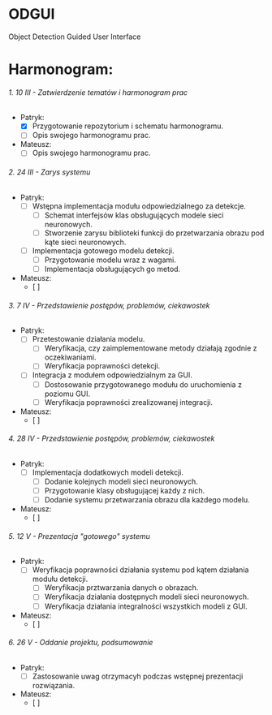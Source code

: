 # ODGUI
Object Detection Guided User Interface


# Harmonogram:
###### 1. 10 III - Zatwierdzenie tematów i harmonogram prac
  - Patryk:
    - [x] Przygotowanie repozytorium i schematu harmonogramu.
    - [ ] Opis swojego harmonogramu prac.
    
  - Mateusz:
    - [ ] Opis swojego harmonogramu prac.
    
###### 2. 24 III - Zarys systemu
  - Patryk:
    - [ ] Wstępna implementacja modułu odpowiedzialnego za detekcje. 
      - [ ] Schemat interfejsów klas obsługujących modele sieci neuronowych.
      - [ ] Stworzenie zarysu biblioteki funkcji do przetwarzania obrazu pod kąte sieci neuronowych.
    - [ ] Implementacja gotowego modelu detekcji.
      - [ ] Przygotowanie modelu wraz z wagami.
      - [ ] Implementacja obsługujących go metod.
      
  - Mateusz:
    - [ ]

###### 3. 7 IV - Przedstawienie postępów, problemów, ciekawostek
  - Patryk:
    - [ ] Przetestowanie działania modelu.
      - [ ] Weryfikacja, czy zaimplementowane metody działają zgodnie z oczekiwaniami.
      - [ ] Weryfikacja poprawności detekcji.
    - [ ] Integracja z modułem odpowiedzialnym za GUI.
      - [ ] Dostosowanie przygotowanego modułu do uruchomienia z poziomu GUI.
      - [ ] Weryfikacja poprawności zrealizowanej integracji.
      
  - Mateusz:
    - [ ]

###### 4. 28 IV - Przedstawienie postępów, problemów, ciekawostek
  - Patryk:
    - [ ] Implementacja dodatkowych modeli detekcji.
      - [ ] Dodanie kolejnych modeli sieci neuronowych.
      - [ ] Przygotowanie klasy obsługującej każdy z nich.
      - [ ] Dodanie systemu przetwarzania obrazu dla każdego modelu.
      
  - Mateusz:
    - [ ]

###### 5. 12 V - Prezentacja "gotowego" systemu
  - Patryk:
    - [ ] Weryfikacja poprawności działania systemu pod kątem działania modułu detekcji.
      - [ ] Weryfikacja prztwarzania danych o obrazach.
      - [ ] Weryfikacja działania dostępnych modeli sieci neuronowych.
      - [ ] Weryfikacja działania integralności wszystkich modeli z GUI.
      
  - Mateusz:
    - [ ]

###### 6. 26 V - Oddanie projektu, podsumowanie
  - Patryk:
    - [ ] Zastosowanie uwag otrzymacyh podczas wstępnej prezentacji rozwiązania.
    
  - Mateusz:
    - [ ]
